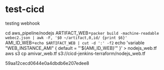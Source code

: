 # test-cicd
testing webhook

cd aws_pipeline/nodejs
ARTIFACT_WEB=`packer build -machine-readable webec2.json | awk -F, '$0 ~/artifact,0,id/ {print $6}'`
AMI_ID_WEB=`echo $ARTIFACT_WEB | cut -d ':' -f2`
echo 'variable "WEB_INSTANCE_AMI" { default = "'${AMI_ID_WEB}'" }' > nodejs_web.tf
aws s3 cp amivar_web.tf s3://cicd-jenkins-terraform/nodejs_web.tf


59aa12cecd0644e0a4dbdb6e207edee8